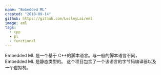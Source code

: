 ```yaml
---
name: "Embedded ML"
created: "2018-09-14"
github: https://github.com/LesleyLai/eml
image: eml
tags:
  - cpp
  - pl
  - functional
---
```


Embedded ML 是一个基于 C++的脚本语言。与一般的脚本语言不同，Embedded ML 是静态类型的。
这个项目包含了一个该语言的字节码编译器以及一个虚拟机。
